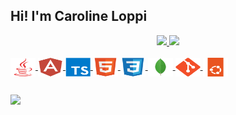 ## Hi! I'm Caroline Loppi

<div align="center">
  <a href="https://github.com/carolineloppi">
  <img height="180em" src="https://github-readme-stats.vercel.app/api?username=carolineloppi&show_icons=true&theme=dracula&include_all_commits=true&count_private=true"/>
  <img height="180em" src="https://github-readme-stats.vercel.app/api/top-langs/?username=carolineloppi&layout=compact&langs_count=7&theme=dracula"/>

</div>
<div style="display: inline_block"><br>
  <img align="center" alt="Java logo" height="30" width="40" src="https://raw.githubusercontent.com/devicons/devicon/master/icons/java/java-plain.svg"> 
  <img align="center" alt="Angular Logo" height="30" width="40" src="https://raw.githubusercontent.com/devicons/devicon/master/icons/angularjs/angularjs-plain.svg">
  <img align="center" alt="Typescript Logo" height="30" width="40" src="https://raw.githubusercontent.com/devicons/devicon/master/icons/typescript/typescript-plain.svg">
  <img align="center" alt="HTML Logo" height="30" width="40" src="https://raw.githubusercontent.com/devicons/devicon/master/icons/html5/html5-original.svg">
  <img align="center" alt="CSS Logo" height="30" width="40" src="https://raw.githubusercontent.com/devicons/devicon/master/icons/css3/css3-original.svg">
  <img align="center" alt="MongoDB Logo" height="30" width="40" src="https://github.com/devicons/devicon/blob/master/icons/mongodb/mongodb-original.svg">
  <img align="center" alt="Git Logo" height="30" width="40" src="https://raw.githubusercontent.com/devicons/devicon/master/icons/git/git-plain.svg">
  <img align="center" alt="Ubuntu Logo" height="30" width="40" src="https://github.com/devicons/devicon/blob/master/icons/ubuntu/ubuntu-original.svg">
</div>
  
  ##
 
<div> 
  <a href="https://www.linkedin.com/in/caroline-loppi-567a29b1/" target="_blank"><img src="https://img.shields.io/badge/-LinkedIn-%230077B5?style=for-the-badge&logo=linkedin&logoColor=white" target="_blank"></a> 
</div>
